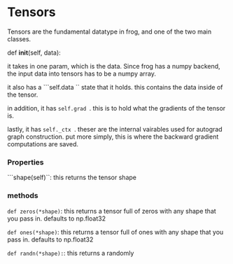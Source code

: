 # Tensors

Tensors are the fundamental datatype in frog, and one of the two main classes.

def __init__(self, data):

it takes in one param, which is the data. Since frog has a numpy backend, the input data into tensors has to be a numpy array.

it also has a ```self.data `` state that it holds. this contains the data inside of the tensor.

in addition, it has ```self.grad ```. this is to hold what the gradients of the tensor is. 

lastly, it has ```self._ctx ```. theser are the internal vairables used for autograd graph construction. put more simply, this is where the backward gradient computations are saved. 

### Properties

```shape(self)``: this returns the tensor shape


### methods
```def zeros(*shape)```: this returns a tensor full of zeros with any shape that you pass in. defaults to np.float32

```def ones(*shape)```: this returns a tensor full of ones with any shape that you pass in. defaults to np.float32

```def randn(*shape):```: this returns a randomly 